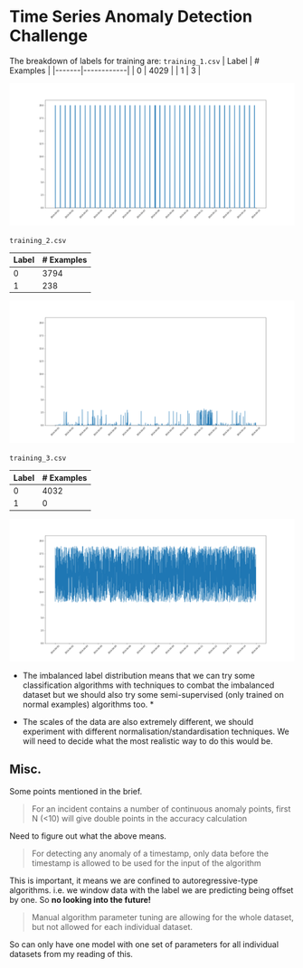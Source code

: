 # Time Series Anomaly Detection Challenge 

The breakdown of labels for training are: 
`training_1.csv`
| Label | # Examples |
|-------|------------|
| 0     | 4029       |
| 1     | 3          |

![training_dataset_1](notebooks/images/training_dataset_1.png)

`training_2.csv`

| Label | # Examples |
|-------|------------|
| 0     | 3794       |
| 1     | 238        |

![training_dataset_2](notebooks/images/training_dataset_2.png)

`training_3.csv`

| Label | # Examples |
|-------|------------|
| 0     | 4032       |
| 1     | 0          |
![training_dataset_3](notebooks/images/training_dataset_3.png)

* The imbalanced label distribution means that we can try some classification algorithms with techniques to combat the imbalanced dataset but we should also try some semi-supervised (only trained on normal examples) algorithms too. *

* The scales of the data are also extremely different, we should experiment with different normalisation/standardisation techniques. We will need to decide what the most realistic way to do this would be. 

## Misc.
Some points mentioned in the brief. 
> For an incident contains a number of continuous anomaly points, first N (<10) will give double points in the accuracy calculation

Need to figure out what the above means. 

>For detecting any anomaly of a timestamp, only data before the timestamp is allowed to be used for the input of the algorithm

This is important, it means we are confined to autoregressive-type algorithms. i.e. we window data with the label we are predicting being offset by one. So **no looking into the future!**

> Manual algorithm parameter tuning are allowing for the whole dataset, but not allowed for each individual dataset.

So can only have one model with one set of parameters for all individual datasets from my reading of this. 
